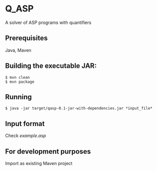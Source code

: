 # Q_ASP
A solver of ASP programs with quantifiers 

## Prerequisites
Java, Maven

## Building the executable JAR:

    $ mvn clean
    $ mvn package

## Running 

    $ java -jar target/qasp-0.1-jar-with-dependencies.jar *input_file*

## Input format
    
Check *example.asp*

## For development purposes 

Import as existing Maven project

